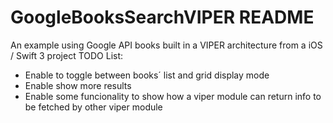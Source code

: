 # GoogleBooksSearchVIPER README
An example using Google API books built in a VIPER architecture from a iOS / Swift 3 project 
TODO List:
- Enable to toggle between books´ list and grid display mode 
- Enable show more results
- Enable some funcionality to show how a viper module can return info to be fetched by other viper module
